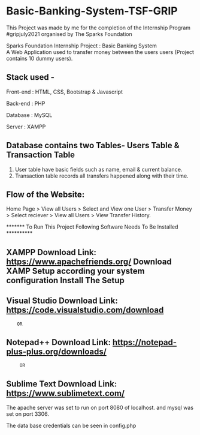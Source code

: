 # Basic-Banking-System-TSF-GRIP
This Project was made by me for the completion of the Internship Program #gripjuly2021 organised by The Sparks Foundation

Sparks Foundation Internship Project : Basic Banking System  
A Web Application used to transfer money between the users users (Project contains 10 dummy users). 


Stack used -
--------------------

Front-end : HTML, CSS, Bootstrap & Javascript 

Back-end : PHP 

Database : MySQL   

Server : XAMPP 

Database contains two Tables- Users Table & Transaction Table 
---------------------------------------------------------------
1. User table have basic fields such as name, email & current balance. 
2. Transaction table records all transfers happened along with their time.  

Flow of the Website:
-------------------------------
Home Page > View all Users > Select and View one User > Transfer Money > Select reciever > View all Users > View Transfer History.
          
              
              
        

*******  To Run This Project Following Software Needs To Be Installed **********

XAMPP Download Link: https://www.apachefriends.org/ Download XAMP Setup according your system configuration Install The Setup
-------------------------------------------------------------------------------------------------------------------------------

Visual Studio Download Link: https://code.visualstudio.com/download
-------------------------------------------------------------------------

        OR
        
Notepad++ Download Link: https://notepad-plus-plus.org/downloads/
-------------------------------------------------------------------------

         OR
Sublime Text Download Link: https://www.sublimetext.com/  
----------------------------------------------------------------

The apache server was set to run on port 8080 of localhost. and mysql was set on port 3306.

The data base credentials can be seen in config.php
